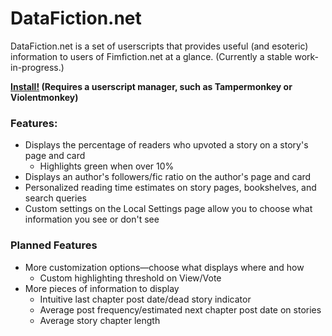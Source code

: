 # DataFiction.net
DataFiction.net is a set of userscripts that provides useful (and esoteric) information to users of Fimfiction.net at a glance. (Currently a stable work-in-progress.)

**[Install!](https://github.com/ReluctusB/DataFiction.net/raw/master/DataFiction.user.js)
(Requires a userscript manager, such as Tampermonkey or Violentmonkey)**

### Features:
- Displays the percentage of readers who upvoted a story on a story's page and card
  - Highlights green when over 10%
- Displays an author's followers/fic ratio on the author's page and card
- Personalized reading time estimates on story pages, bookshelves, and search queries
- Custom settings on the Local Settings page allow you to choose what information you see or don't see

### Planned Features
- More customization options—choose what displays where and how
  - Custom highlighting threshold on View/Vote
- More pieces of information to display
  - Intuitive last chapter post date/dead story indicator
  - Average post frequency/estimated next chapter post date on stories
  - Average story chapter length
